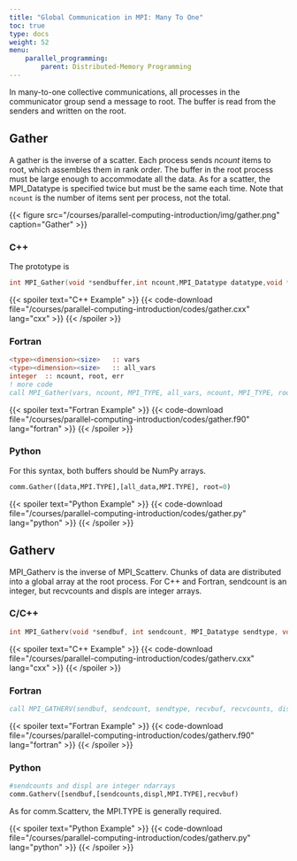 ```yaml
---
title: "Global Communication in MPI: Many To One"
toc: true
type: docs
weight: 52
menu:
    parallel_programming:
        parent: Distributed-Memory Programming
---
```


In many-to-one collective communications, all processes in the communicator group send a message to root. The buffer is read from the senders and written on the root.

## Gather

A gather is the inverse of a scatter.  Each process sends _ncount_ items to root, which assembles them in rank order.  The buffer in the root process must be large enough to accommodate all the data.  As for a scatter, the MPI_Datatype is specified twice but must be the same each time. Note that `ncount` is the number of items sent per process, not the total.

{{< figure src="/courses/parallel-computing-introduction/img/gather.png" caption="Gather" >}}

### C++ 

The prototype is
```c++
int MPI_Gather(void *sendbuffer,int ncount,MPI_Datatype datatype,void *recvbuffer,int ncount,MPI_Datatype datatype,int root,MPI_Comm communicator)
```

{{< spoiler text="C++ Example" >}}
{{< code-download file="/courses/parallel-computing-introduction/codes/gather.cxx" lang="cxx" >}}
{{< /spoiler >}}

### Fortran

```fortran
<type><dimension><size>   :: vars
<type><dimension><size>   :: all_vars
integer  :: ncount, root, err
! more code
call MPI_Gather(vars, ncount, MPI_TYPE, all_vars, ncount, MPI_TYPE, root, MPI_COMM_WORLD, err)
```

{{< spoiler text="Fortran Example" >}}
{{< code-download file="/courses/parallel-computing-introduction/codes/gather.f90" lang="fortran" >}}
{{< /spoiler >}}

### Python

For this syntax, both buffers should be NumPy arrays.

```python
comm.Gather([data,MPI.TYPE],[all_data,MPI.TYPE], root=0)
```

{{< spoiler text="Python Example" >}}
{{< code-download file="/courses/parallel-computing-introduction/codes/gather.py" lang="python" >}}
{{< /spoiler >}}


## Gatherv

MPI_Gatherv is the inverse of MPI_Scatterv.  Chunks of data are distributed into a global array at the root process.  For C++ and Fortran, sendcount is an integer, but recvcounts and displs are integer arrays.

### C/C++
```c
int MPI_Gatherv(void *sendbuf, int sendcount, MPI_Datatype sendtype, void *recvbuf, int *recvcounts, int *displs, MPI_Datatype recvtype, int root, MPI_Comm comm);
```

{{< spoiler text="C++ Example" >}}
{{< code-download file="/courses/parallel-computing-introduction/codes/gatherv.cxx" lang="cxx" >}}
{{< /spoiler >}}

### Fortran
```fortran
call MPI_GATHERV(sendbuf, sendcount, sendtype, recvbuf, recvcounts, displs, recvtype, root, comm, ierr)
```

{{< spoiler text="Fortran Example" >}}
{{< code-download file="/courses/parallel-computing-introduction/codes/gatherv.f90" lang="fortran" >}}
{{< /spoiler >}}

### Python
```python
#sendcounts and displ are integer ndarrays
comm.Gatherv([sendbuf,[sendcounts,displ,MPI.TYPE],recvbuf)
```
As for comm.Scatterv, the MPI.TYPE is generally required.

{{< spoiler text="Python Example" >}}
{{< code-download file="/courses/parallel-computing-introduction/codes/gatherv.py" lang="python" >}}
{{< /spoiler >}}

